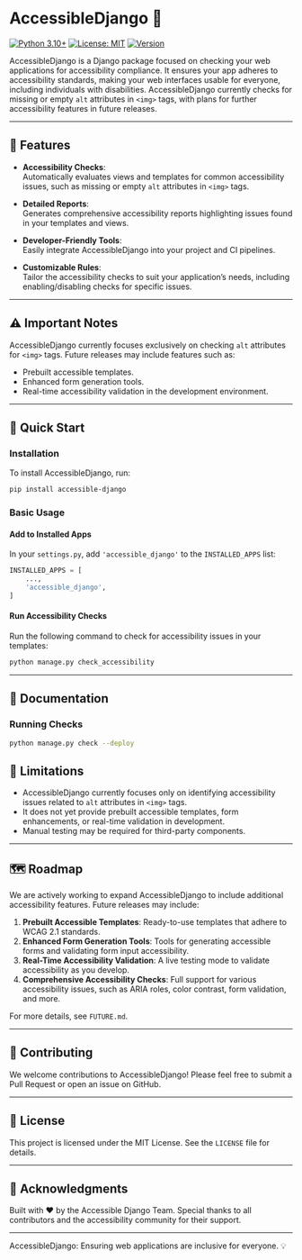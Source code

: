 # AccessibleDjango 🌟  

[![Python 3.10+](https://img.shields.io/badge/python-3.10+-blue.svg)](https://www.python.org/downloads/)
[![License: MIT](https://img.shields.io/badge/License-MIT-yellow.svg)](https://opensource.org/licenses/MIT)
[![Version](https://img.shields.io/badge/version-0.0.1-green.svg)](https://github.com/Area-25/webrover/releases)

AccessibleDjango is a Django package focused on checking your web applications for accessibility compliance. It ensures your app adheres to accessibility standards, making your web interfaces usable for everyone, including individuals with disabilities. AccessibleDjango currently checks for missing or empty `alt` attributes in `<img>` tags, with plans for further accessibility features in future releases.

---

## 🌟 Features  

- **Accessibility Checks**:  
  Automatically evaluates views and templates for common accessibility issues, such as missing or empty `alt` attributes in `<img>` tags.  

- **Detailed Reports**:  
  Generates comprehensive accessibility reports highlighting issues found in your templates and views.  

- **Developer-Friendly Tools**:  
  Easily integrate AccessibleDjango into your project and CI pipelines.  

- **Customizable Rules**:  
  Tailor the accessibility checks to suit your application’s needs, including enabling/disabling checks for specific issues.  

---

## ⚠️ Important Notes  

AccessibleDjango currently focuses exclusively on checking `alt` attributes for `<img>` tags. Future releases may include features such as:  
- Prebuilt accessible templates.  
- Enhanced form generation tools.  
- Real-time accessibility validation in the development environment.  

---

## 🚀 Quick Start  

### Installation  

To install AccessibleDjango, run:  
```bash  
pip install accessible-django  
```  

### Basic Usage  

#### Add to Installed Apps  
In your `settings.py`, add `'accessible_django'` to the `INSTALLED_APPS` list:  
```python  
INSTALLED_APPS = [  
    ...,  
    'accessible_django',  
]  
```  

#### Run Accessibility Checks  
Run the following command to check for accessibility issues in your templates:  
```bash  
python manage.py check_accessibility  
```  

---

## 📖 Documentation  

### Running Checks  

```bash
python manage.py check --deploy
```


## 🚧 Limitations  

- AccessibleDjango currently focuses only on identifying accessibility issues related to `alt` attributes in `<img>` tags.  
- It does not yet provide prebuilt accessible templates, form enhancements, or real-time validation in development.  
- Manual testing may be required for third-party components.  

---

## 🗺️ Roadmap  

We are actively working to expand AccessibleDjango to include additional accessibility features. Future releases may include:  

1. **Prebuilt Accessible Templates**: Ready-to-use templates that adhere to WCAG 2.1 standards.  
2. **Enhanced Form Generation Tools**: Tools for generating accessible forms and validating form input accessibility.  
3. **Real-Time Accessibility Validation**: A live testing mode to validate accessibility as you develop.  
4. **Comprehensive Accessibility Checks**: Full support for various accessibility issues, such as ARIA roles, color contrast, form validation, and more.  

For more details, see `FUTURE.md`.  

---

## 🤝 Contributing  

We welcome contributions to AccessibleDjango! Please feel free to submit a Pull Request or open an issue on GitHub.  

---

## 📜 License  

This project is licensed under the MIT License. See the `LICENSE` file for details.  

---

## 🙏 Acknowledgments  

Built with ❤️ by the Accessible Django Team. Special thanks to all contributors and the accessibility community for their support.  

---

AccessibleDjango: Ensuring web applications are inclusive for everyone. 💡  

